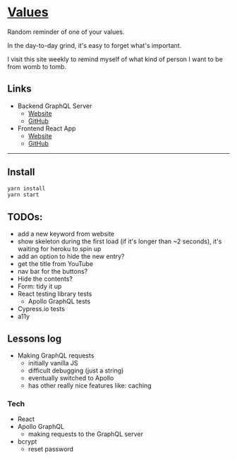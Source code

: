 # [Values](https://fullchee-values.netlify.com/)

Random reminder of one of your values.

In the day-to-day grind, it's easy to forget what's important.

I visit this site weekly to remind myself of what kind of person I want to be from womb to tomb.

## Links

- Backend GraphQL Server
  - [Website](https://fullchee-values-backend.herokuapp.com/)
  - [GitHub](https://github.com/Fullchee/values-backend)
- Frontend React App
  - [Website](https://fullchee-values.netlify.com/)
  - [GitHub](https://github.com/Fullchee/values-client)

---

## Install

```bash
yarn install
yarn start
```

## TODOs:

- add a new keyword from website
- show skeleton during the first load (if it's longer than ~2 seconds), it's waiting for heroku to spin up
- add an option to hide the new entry?
- get the title from YouTube
- nav bar for the buttons?
- Hide the contents?
- Form: tidy it up
- React testing library tests
  - Apollo GraphQL tests
- Cypress.io tests
- a11y

## Lessons log

- Making GraphQL requests
  - initially vanilla JS
  - difficult debugging (just a string)
  - eventually switched to Apollo
  - has other really nice features like: caching

### Tech

- React
- Apollo GraphQL
  - making requests to the GraphQL server
- bcrypt
  - reset password
